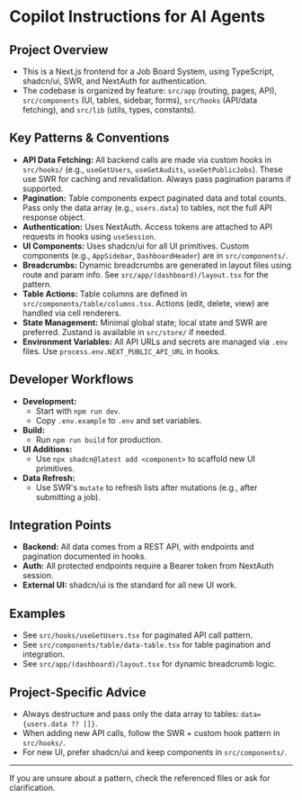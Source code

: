 # Copilot Instructions for AI Agents

## Project Overview
- This is a Next.js frontend for a Job Board System, using TypeScript, shadcn/ui, SWR, and NextAuth for authentication.
- The codebase is organized by feature: `src/app` (routing, pages, API), `src/components` (UI, tables, sidebar, forms), `src/hooks` (API/data fetching), and `src/lib` (utils, types, constants).

## Key Patterns & Conventions
- **API Data Fetching:** All backend calls are made via custom hooks in `src/hooks/` (e.g., `useGetUsers`, `useGetAudits`, `useGetPublicJobs`). These use SWR for caching and revalidation. Always pass pagination params if supported.
- **Pagination:** Table components expect paginated data and total counts. Pass only the data array (e.g., `users.data`) to tables, not the full API response object.
- **Authentication:** Uses NextAuth. Access tokens are attached to API requests in hooks using `useSession`.
- **UI Components:** Uses shadcn/ui for all UI primitives. Custom components (e.g., `AppSidebar`, `DashboardHeader`) are in `src/components/`.
- **Breadcrumbs:** Dynamic breadcrumbs are generated in layout files using route and param info. See `src/app/(dashboard)/layout.tsx` for the pattern.
- **Table Actions:** Table columns are defined in `src/components/table/columns.tsx`. Actions (edit, delete, view) are handled via cell renderers.
- **State Management:** Minimal global state; local state and SWR are preferred. Zustand is available in `src/store/` if needed.
- **Environment Variables:** All API URLs and secrets are managed via `.env` files. Use `process.env.NEXT_PUBLIC_API_URL` in hooks.

## Developer Workflows
- **Development:**
  - Start with `npm run dev`.
  - Copy `.env.example` to `.env` and set variables.
- **Build:**
  - Run `npm run build` for production.
- **UI Additions:**
  - Use `npx shadcn@latest add <component>` to scaffold new UI primitives.
- **Data Refresh:**
  - Use SWR's `mutate` to refresh lists after mutations (e.g., after submitting a job).

## Integration Points
- **Backend:** All data comes from a REST API, with endpoints and pagination documented in hooks.
- **Auth:** All protected endpoints require a Bearer token from NextAuth session.
- **External UI:** shadcn/ui is the standard for all new UI work.

## Examples
- See `src/hooks/useGetUsers.tsx` for paginated API call pattern.
- See `src/components/table/data-table.tsx` for table pagination and integration.
- See `src/app/(dashboard)/layout.tsx` for dynamic breadcrumb logic.

## Project-Specific Advice
- Always destructure and pass only the data array to tables: `data={users.data ?? []}`.
- When adding new API calls, follow the SWR + custom hook pattern in `src/hooks/`.
- For new UI, prefer shadcn/ui and keep components in `src/components/`.

---

If you are unsure about a pattern, check the referenced files or ask for clarification.
